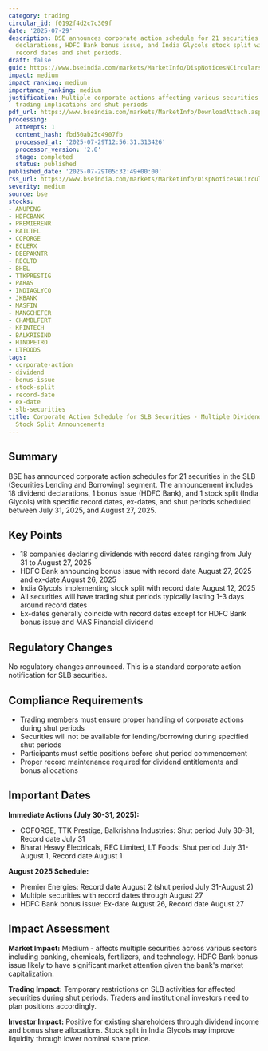 ```yaml
---
category: trading
circular_id: f0192f4d2c7c309f
date: '2025-07-29'
description: BSE announces corporate action schedule for 21 securities including dividend
  declarations, HDFC Bank bonus issue, and India Glycols stock split with respective
  record dates and shut periods.
draft: false
guid: https://www.bseindia.com/markets/MarketInfo/DispNoticesNCirculars.aspx?Noticeid={ABFA52A7-5866-48BB-93E2-10A7CC94CABF}&noticeno=20250729-1&dt=07/29/2025&icount=1&totcount=40&flag=0
impact: medium
impact_ranking: medium
importance_ranking: medium
justification: Multiple corporate actions affecting various securities with specific
  trading implications and shut periods
pdf_url: https://www.bseindia.com/markets/MarketInfo/DownloadAttach.aspx?id=20250729-1&attachedId=a1f41153-c45a-40f7-bbb3-90c8169f6c9c
processing:
  attempts: 1
  content_hash: fbd50ab25c4907fb
  processed_at: '2025-07-29T12:56:31.313426'
  processor_version: '2.0'
  stage: completed
  status: published
published_date: '2025-07-29T05:32:49+00:00'
rss_url: https://www.bseindia.com/markets/MarketInfo/DispNoticesNCirculars.aspx?Noticeid={ABFA52A7-5866-48BB-93E2-10A7CC94CABF}&noticeno=20250729-1&dt=07/29/2025&icount=1&totcount=40&flag=0
severity: medium
source: bse
stocks:
- ANUPENG
- HDFCBANK
- PREMIERENR
- RAILTEL
- COFORGE
- ECLERX
- DEEPAKNTR
- RECLTD
- BHEL
- TTKPRESTIG
- PARAS
- INDIAGLYCO
- JKBANK
- MASFIN
- MANGCHEFER
- CHAMBLFERT
- KFINTECH
- BALKRISIND
- HINDPETRO
- LTFOODS
tags:
- corporate-action
- dividend
- bonus-issue
- stock-split
- record-date
- ex-date
- slb-securities
title: Corporate Action Schedule for SLB Securities - Multiple Dividend, Bonus and
  Stock Split Announcements
---
```


## Summary

BSE has announced corporate action schedules for 21 securities in the SLB (Securities Lending and Borrowing) segment. The announcement includes 18 dividend declarations, 1 bonus issue (HDFC Bank), and 1 stock split (India Glycols) with specific record dates, ex-dates, and shut periods scheduled between July 31, 2025, and August 27, 2025.

## Key Points

- 18 companies declaring dividends with record dates ranging from July 31 to August 27, 2025
- HDFC Bank announcing bonus issue with record date August 27, 2025 and ex-date August 26, 2025
- India Glycols implementing stock split with record date August 12, 2025
- All securities will have trading shut periods typically lasting 1-3 days around record dates
- Ex-dates generally coincide with record dates except for HDFC Bank bonus issue and MAS Financial dividend

## Regulatory Changes

No regulatory changes announced. This is a standard corporate action notification for SLB securities.

## Compliance Requirements

- Trading members must ensure proper handling of corporate actions during shut periods
- Securities will not be available for lending/borrowing during specified shut periods
- Participants must settle positions before shut period commencement
- Proper record maintenance required for dividend entitlements and bonus allocations

## Important Dates

**Immediate Actions (July 30-31, 2025):**
- COFORGE, TTK Prestige, Balkrishna Industries: Shut period July 30-31, Record date July 31
- Bharat Heavy Electricals, REC Limited, LT Foods: Shut period July 31-August 1, Record date August 1

**August 2025 Schedule:**
- Premier Energies: Record date August 2 (shut period July 31-August 2)
- Multiple securities with record dates through August 27
- HDFC Bank bonus issue: Ex-date August 26, Record date August 27

## Impact Assessment

**Market Impact:** Medium - affects multiple securities across various sectors including banking, chemicals, fertilizers, and technology. HDFC Bank bonus issue likely to have significant market attention given the bank's market capitalization.

**Trading Impact:** Temporary restrictions on SLB activities for affected securities during shut periods. Traders and institutional investors need to plan positions accordingly.

**Investor Impact:** Positive for existing shareholders through dividend income and bonus share allocations. Stock split in India Glycols may improve liquidity through lower nominal share price.